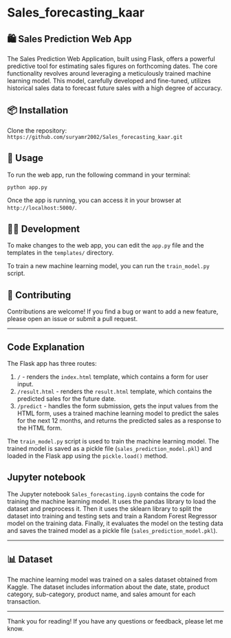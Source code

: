 # Sales_forecasting_kaar
## 🛍️ Sales Prediction Web App

The Sales Prediction Web Application, built using Flask, offers a powerful predictive tool for estimating sales figures on forthcoming dates. The core functionality revolves around leveraging a meticulously trained machine learning model. This model, carefully developed and fine-tuned, utilizes historical sales data to forecast future sales with a high degree of accuracy.

## 📦 Installation

Clone the repository: `https://github.com/suryamr2002/Sales_forecasting_kaar.git`


## 🚀 Usage

To run the web app, run the following command in your terminal:

```python app.py```


Once the app is running, you can access it in your browser at `http://localhost:5000/`.

## 🧑‍💻 Development

To make changes to the web app, you can edit the `app.py` file and the templates in the `templates/` directory.

To train a new machine learning model, you can run the `train_model.py` script.

## 🤝 Contributing

Contributions are welcome! If you find a bug or want to add a new feature, please open an issue or submit a pull request.


---

## Code Explanation

The Flask app has three routes:

1. `/` - renders the `index.html` template, which contains a form for user input.
2. `/result.html` - renders the `result.html` template, which contains the predicted sales for the future date.
3. `/predict` - handles the form submission, gets the input values from the HTML form, uses a trained machine learning model to predict the sales for the next 12 months, and returns the predicted sales as a response to the HTML form.

The `train_model.py` script is used to train the machine learning model. The trained model is saved as a pickle file (`sales_prediction_model.pkl`) and loaded in the Flask app using the `pickle.load()` method.

## Jupyter notebook

The Jupyter notebook `Sales_forecasting.ipynb` contains the code for training the machine learning model. It uses the pandas library to load the dataset and preprocess it. Then it uses the sklearn library to split the dataset into training and testing sets and train a Random Forest Regressor model on the training data. Finally, it evaluates the model on the testing data and saves the trained model as a pickle file (`sales_prediction_model.pkl`).


---

## 📊 Dataset

The machine learning model was trained on a sales dataset obtained from Kaggle. The dataset includes information about the date, state, product category, sub-category, product name, and sales amount for each transaction.

---

Thank you for reading! If you have any questions or feedback, please let me know.
